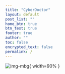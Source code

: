 ```yaml
---
title: "CyberDoctor"
layout: default
post_list: ""
home_btn: true
btn_text: true
footer: true
author: ""
toc: false
encrypted_text: false
permalink: /
---
```


![img-mbg]({{site.url}}{{site.baseurl}}{{site.assets_path}}/img/imgmg.JPG){ width=90% }